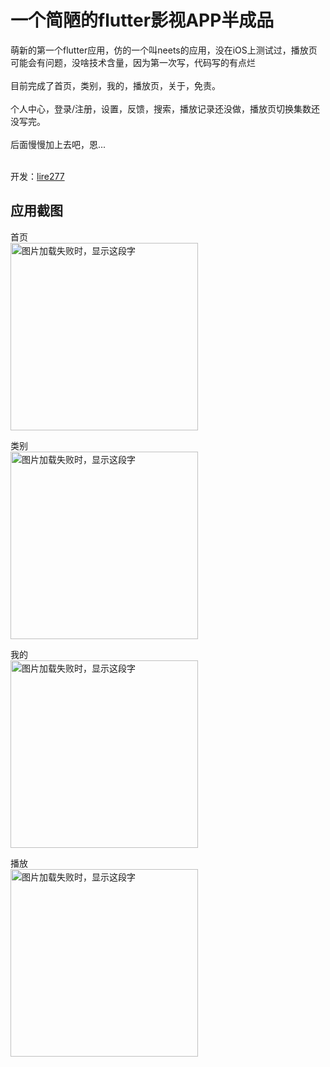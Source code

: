 # 一个简陋的flutter影视APP半成品

 萌新的第一个flutter应用，仿的一个叫neets的应用，没在iOS上测试过，播放页可能会有问题，没啥技术含量，因为第一次写，代码写的有点烂<br><br>
 目前完成了首页，类别，我的，播放页，关于，免责。<br><br>
 个人中心，登录/注册，设置，反馈，搜索，播放记录还没做，播放页切换集数还没写完。<br><br>
 后面慢慢加上去吧，恩...<br><br>
 
 开发：[lire277](https://github.com/lire277)
## 应用截图

 首页<br>
 <img src="http://img.movie.app.bteee.com/home.jpg" width="300" alt="图片加载失败时，显示这段字"/>

 类别<br>
 <img src="http://img.movie.app.bteee.com/leibie.jpg" width="300" alt="图片加载失败时，显示这段字"/>

 我的<br>
 <img src="http://img.movie.app.bteee.com/wode.jpg" width="300" alt="图片加载失败时，显示这段字"/>

 播放<br>
 <img src="http://img.movie.app.bteee.com/bofang.jpg" width="300" alt="图片加载失败时，显示这段字"/>

